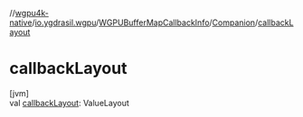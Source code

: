 //[wgpu4k-native](../../../../index.md)/[io.ygdrasil.wgpu](../../index.md)/[WGPUBufferMapCallbackInfo](../index.md)/[Companion](index.md)/[callbackLayout](callback-layout.md)

# callbackLayout

[jvm]\
val [callbackLayout](callback-layout.md): ValueLayout